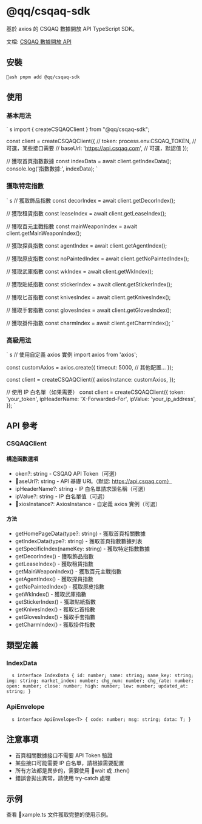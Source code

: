 # @qq/csqaq-sdk

基於 axios 的 CSQAQ 數據開放 API TypeScript SDK。

文檔: [CSQAQ 數據開放 API](https://docs.csqaq.com/)

## 安裝

`ash
pnpm add @qq/csqaq-sdk
`

## 使用

### 基本用法

`	s
import { createCSQAQClient } from "@qq/csqaq-sdk";

const client = createCSQAQClient({
  // token: process.env.CSQAQ_TOKEN, // 可選，某些接口需要
  // baseUrl: 'https://api.csqaq.com', // 可選，默認值
});

// 獲取首頁指數數據
const indexData = await client.getIndexData();
console.log('指數數據:', indexData);
`

### 獲取特定指數

`	s
// 獲取飾品指數
const decorIndex = await client.getDecorIndex();

// 獲取租賃指數
const leaseIndex = await client.getLeaseIndex();

// 獲取百元主戰指數
const mainWeaponIndex = await client.getMainWeaponIndex();

// 獲取探員指數
const agentIndex = await client.getAgentIndex();

// 獲取原皮指數
const noPaintedIndex = await client.getNoPaintedIndex();

// 獲取武庫指數
const wkIndex = await client.getWkIndex();

// 獲取貼紙指數
const stickerIndex = await client.getStickerIndex();

// 獲取匕首指數
const knivesIndex = await client.getKnivesIndex();

// 獲取手套指數
const glovesIndex = await client.getGlovesIndex();

// 獲取掛件指數
const charmIndex = await client.getCharmIndex();
`

### 高級用法

`	s
// 使用自定義 axios 實例
import axios from 'axios';

const customAxios = axios.create({
  timeout: 5000,
  // 其他配置...
});

const client = createCSQAQClient({
  axiosInstance: customAxios,
});

// 使用 IP 白名單（如果需要）
const client = createCSQAQClient({
  token: 'your_token',
  ipHeaderName: 'X-Forwarded-For',
  ipValue: 'your_ip_address',
});
`

## API 參考

### CSQAQClient

#### 構造函數選項

- 	oken?: string - CSQAQ API Token（可選）
- aseUrl?: string - API 基礎 URL（默認: https://api.csqaq.com）
- ipHeaderName?: string - IP 白名單請求頭名稱（可選）
- ipValue?: string - IP 白名單值（可選）
- xiosInstance?: AxiosInstance - 自定義 axios 實例（可選）

#### 方法

- getHomePageData(type?: string) - 獲取首頁相關數據
- getIndexData(type?: string) - 獲取首頁指數數據列表
- getSpecificIndex(nameKey: string) - 獲取特定指數數據
- getDecorIndex() - 獲取飾品指數
- getLeaseIndex() - 獲取租賃指數
- getMainWeaponIndex() - 獲取百元主戰指數
- getAgentIndex() - 獲取探員指數
- getNoPaintedIndex() - 獲取原皮指數
- getWkIndex() - 獲取武庫指數
- getStickerIndex() - 獲取貼紙指數
- getKnivesIndex() - 獲取匕首指數
- getGlovesIndex() - 獲取手套指數
- getCharmIndex() - 獲取掛件指數

## 類型定義

### IndexData

`	s
interface IndexData {
  id: number;
  name: string;
  name_key: string;
  img: string;
  market_index: number;
  chg_num: number;
  chg_rate: number;
  open: number;
  close: number;
  high: number;
  low: number;
  updated_at: string;
}
`

### ApiEnvelope

`	s
interface ApiEnvelope<T> {
  code: number;
  msg: string;
  data: T;
}
`

## 注意事項

- 首頁相關數據接口不需要 API Token 驗證
- 某些接口可能需要 IP 白名單，請根據需要配置
- 所有方法都是異步的，需要使用 wait 或 .then()
- 錯誤會拋出異常，請使用 try-catch 處理

## 示例

查看 xample.ts 文件獲取完整的使用示例。
